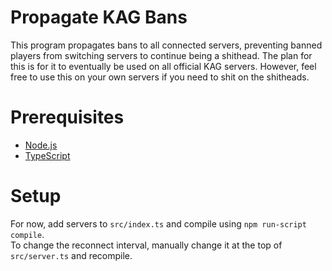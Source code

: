 # Propagate KAG Bans

This program propagates bans to all connected servers, preventing banned players from switching servers to continue being a shithead. The plan for this is for it to eventually be used on all official KAG servers. However, feel free to use this on your own servers if you need to shit on the shitheads.

# Prerequisites

- [Node.js](https://nodejs.org/en/)
- [TypeScript](https://www.typescriptlang.org/)

# Setup

For now, add servers to `src/index.ts` and compile using `npm run-script compile`.  
To change the reconnect interval, manually change it at the top of `src/server.ts` and recompile.
